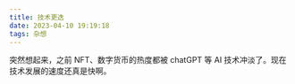 ```yaml
---
title: 技术更迭
date: 2023-04-10 19:19:18
tags: 杂想
---
```

突然想起来，之前 NFT、数字货币的热度都被 chatGPT 等 AI 技术冲淡了。现在技术发展的速度还真是快啊。